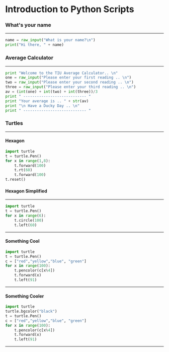 # Introduction to Python Scripts

### What's your name
--------------------------------------------
```python
name = raw_input("What is your name?\n")
print("Hi there, " + name)
```

### Average Calculator
--------------------------------------------
```python
print "Welcome to the TIU Average Calculator.. \n"
one = raw_input("Please enter your first reading .. \n")
two = raw_input("Please enter your second reading .. \n")
three = raw_input("Please enter your third reading .. \n")
av = (int(one) + int(two) + int(three))/3
print " ---------------------------- "
print "Your average is .. " + str(av)
print "\n Have a Ducky Day .. \n"
print " ---------------------------- "
```


### Turtles
--------------------------------------------
#### Hexagon
```python
import turtle
t = turtle.Pen()
for x in range(1,8):
	t.forward(100)
	t.rt(60)
	t.forward(100)
t.reset()
```	
#### Hexagon Simplified 
----------------------
```python
import turtle
t = turtle.Pen()
for x in range(6):
	t.circle(100)
	t.left(60) 
```
	
--------------------------------------------
#### Something Cool
```python
import turtle
t = turtle.Pen()
c = ["red","yellow","blue", "green"]
for x in range(100):
	t.pencolor(c[x%4])
	t.forward(x)
	t.left(91)
```
----------------------	
#### Something Cooler
```python
import turtle
turtle.bgcolor("black")
t = turtle.Pen()
c = ["red","yellow","blue", "green"]
for x in range(100):
	t.pencolor(c[x%4])
	t.forward(x)
	t.left(91)
```
----------------------

	
